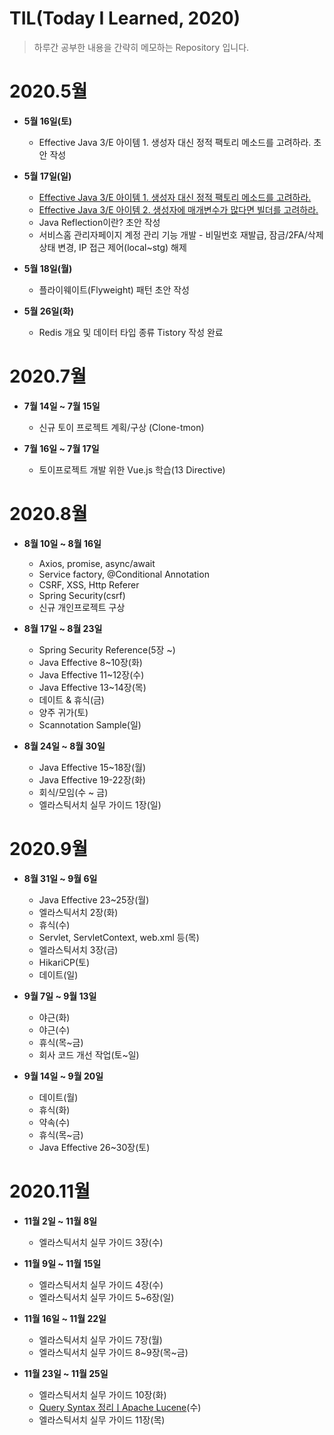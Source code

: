 # TIL(Today I Learned, 2020)
> 하루간 공부한 내용을 간략히 메모하는 Repository 입니다.
　
# 2020.5월
- **5월 16일(토)** 
  - Effective Java 3/E 아이템 1. 생성자 대신 정적 팩토리 메소드를 고려하라. 초안 작성
- **5월 17일(일)** 
  - [Effective Java 3/E 아이템 1. 생성자 대신 정적 팩토리 메소드를 고려하라.](https://sungwonkim.tistory.com/1)
  - [Effective Java 3/E 아이템 2. 생성자에 매개변수가 많다면 빌더를 고려하라.](https://sungwonkim.tistory.com/2)
  - Java Reflection이란? 초안 작성
  - 서비스홈 관리자페이지 계정 관리 기능 개발 - 비밀번호 재발급, 잠금/2FA/삭제 상태 변경, IP 접근 제어(local~stg) 해제
- **5월 18일(월)**
  - 플라이웨이트(Flyweight) 패턴 초안 작성

- **5월 26일(화)**
  - Redis 개요 및 데이터 타입 종류 Tistory 작성 완료
　
# 2020.7월
- **7월 14일 ~ 7월 15일** 
  - 신규 토이 프로젝트 계획/구상 (Clone-tmon)
 
- **7월 16일 ~ 7월 17일**
  - 토이프로젝트 개발 위한 Vue.js 학습(13 Directive) 
 
# 2020.8월
- **8월 10일 ~ 8월 16일**
  - Axios, promise, async/await
  - Service factory, @Conditional Annotation
  - CSRF, XSS, Http Referer
  - Spring Security(csrf)
  - 신규 개인프로젝트 구상

- **8월 17일 ~ 8월 23일**
  - Spring Security Reference(5장 ~)
  - Java Effective 8~10장(화)
  - Java Effective 11~12장(수)
  - Java Effective 13~14장(목)
  - 데이트 & 휴식(금)
  - 양주 귀가(토)
  - Scannotation Sample(일)

- **8월 24일 ~ 8월 30일**
  - Java Effective 15~18장(월)
  - Java Effective 19-22장(화)
  - 회식/모임(수 ~ 금)
  - 엘라스틱서치 실무 가이드 1장(일)
  
# 2020.9월
- **8월 31일 ~ 9월 6일**
  - Java Effective 23~25장(월)
  - 엘라스틱서치 2장(화)
  - 휴식(수)
  - Servlet, ServletContext, web.xml 등(목)
  - 엘라스틱서치 3장(금)
  - HikariCP(토)
  - 데이트(일)

- **9월 7일 ~ 9월 13일**
  - 야근(화)
  - 야근(수)
  - 휴식(목~금)
  - 회사 코드 개선 작업(토~일)

- **9월 14일 ~ 9월 20일**
  - 데이트(월)
  - 휴식(화)
  - 약속(수)
  - 휴식(목~금)
  - Java Effective 26~30장(토)

# 2020.11월
- **11월 2일 ~ 11월 8일**
  - 엘라스틱서치 실무 가이드 3장(수)
  
- **11월 9일 ~ 11월 15일**
  - 엘라스틱서치 실무 가이드 4장(수)
  - 엘라스틱서치 실무 가이드 5~6장(일)
  
- **11월 16일 ~ 11월 22일**
  - 엘라스틱서치 실무 가이드 7장(월)
  - 엘라스틱서치 실무 가이드 8~9장(목~금)

- **11월 23일 ~ 11월 25일**
  - 엘라스틱서치 실무 가이드 10장(화)
  - [Query Syntax 정리ㅣApache Lucene](https://sungwonkim.tistory.com/22)(수)
  - 엘라스틱서치 실무 가이드 11장(목)
